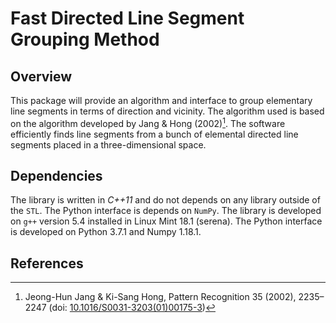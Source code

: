 # Fast Directed Line Segment Grouping Method

## Overview
This package will provide an algorithm and interface to group elementary line segments in terms of direction and vicinity. The algorithm used is based on the algorithm developed by Jang &amp; Hong (2002)[^JH2002]. The software efficiently finds line segments from a bunch of elemental directed line segments placed in a three-dimensional space.


## Dependencies
The library is written in _C++11_ and do not depends on any library outside of the `STL`. The Python interface is depends on `NumPy`. The library is developed on `g++` version 5.4 installed in Linux Mint 18.1 (serena). The Python interface is developed on Python 3.7.1 and Numpy 1.18.1.


## References
[^JH2002]: Jeong-Hun Jang &amp; Ki-Sang Hong, Pattern Recognition 35 (2002), 2235&ndash;2247 (doi: [10.1016/S0031-3203(01)00175-3](https://doi.org/10.1016/S0031-3203(01)00175-3 "Jand & Hong (2002)"))
